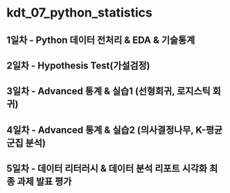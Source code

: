 # kdt_07_python_statistics

## 1일차 - Python 데이터 전처리 & EDA & 기술통계
## 2일차 - Hypothesis Test(가설검정) 
## 3일차 - Advanced 통계 & 실습1 (선형회귀, 로지스틱 회귀) 
## 4일차 - Advanced 통계 & 실습2 (의사결정나무, K-평균 군집 분석)
## 5일차 - 데이터 리터러시 & 데이터 분석 리포트 시각화 최종 과제 발표 평가 